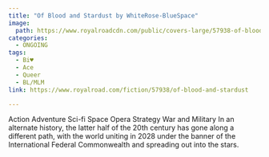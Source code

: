 ```yaml
---
title: "Of Blood and Stardust by WhiteRose-BlueSpace"
image:
  path: https://www.royalroadcdn.com/public/covers-large/57938-of-blood-and-stardust.jpg
categories:
  - ONGOING
tags:
  - Bi♥
  - Ace
  - Queer
  - BL/MLM
link: https://www.royalroad.com/fiction/57938/of-blood-and-stardust

---
```

Action Adventure Sci-fi Space Opera Strategy War and Military
In an alternate history, the latter half of the 20th century has gone along a different path, with the world uniting in 2028 under the banner of the International Federal Commonwealth and spreading out into the stars.
